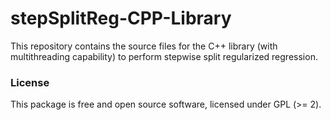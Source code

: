 # stepSplitReg-CPP-Library
This repository contains the source files for the C++ library (with multithreading capability) to perform stepwise split regularized regression.

### License
This package is free and open source software, licensed under GPL (>= 2).
